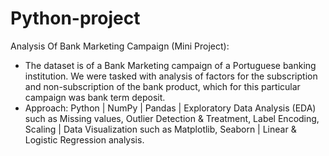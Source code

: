 # Python-project
Analysis Of Bank Marketing Campaign (Mini Project):
*  The dataset is of a Bank Marketing campaign of a Portuguese banking institution. We were tasked with analysis of factors for the subscription and non-subscription of the bank product, which for this particular campaign was bank term deposit.
*  Approach: Python | NumPy | Pandas | Exploratory Data Analysis (EDA) such as Missing values, Outlier Detection & Treatment, Label Encoding, Scaling | Data Visualization such as Matplotlib, Seaborn | Linear & Logistic Regression analysis.


